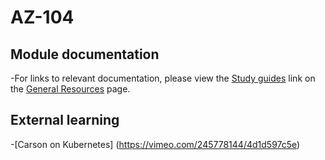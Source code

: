 # AZ-104
## Module documentation
-For links to relevant documentation, please view the [Study guides](https://aka.ms/ESIStudyGuides) link on the  [General Resources](https://github.com/ginnielizz/ESILearnerResources/blob/main/GeneralResources.md) page.
## External learning
-[Carson on Kubernetes] (https://vimeo.com/245778144/4d1d597c5e)
